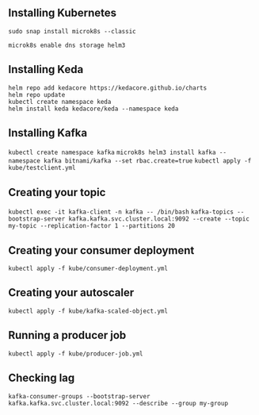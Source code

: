 ## Installing Kubernetes

`sudo snap install microk8s --classic`

`microk8s enable dns storage helm3`

## Installing Keda

```
helm repo add kedacore https://kedacore.github.io/charts
helm repo update
kubectl create namespace keda
helm install keda kedacore/keda --namespace keda
```

## Installing Kafka

`kubectl create namespace kafka`
`microk8s helm3 install kafka --namespace kafka bitnami/kafka --set rbac.create=true`
`kubectl apply -f kube/testclient.yml`

## Creating your topic

`kubectl exec -it kafka-client -n kafka -- /bin/bash`
`kafka-topics --bootstrap-server kafka.kafka.svc.cluster.local:9092 --create --topic my-topic --replication-factor 1 --partitions 20`

## Creating your consumer deployment

`kubectl apply -f kube/consumer-deployment.yml`

## Creating your autoscaler

`kubectl apply -f kube/kafka-scaled-object.yml`

## Running a producer job

`kubectl apply -f kube/producer-job.yml`

## Checking lag

`kafka-consumer-groups --bootstrap-server kafka.kafka.svc.cluster.local:9092 --describe --group my-group`
